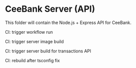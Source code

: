 # CeeBank Server (API)

This folder will contain the Node.js + Express API for CeeBank.

CI: trigger workflow run

CI: trigger server image build

CI: trigger server build for transactions API

CI: rebuild after tsconfig fix
